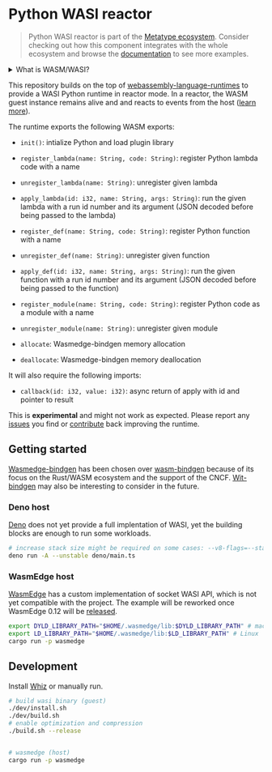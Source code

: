 # Python WASI reactor

> Python WASI reactor is part of the
> [Metatype ecosystem](https://github.com/metatypedev/metatype). Consider
> checking out how this component integrates with the whole ecosystem and browse
> the
> [documentation](https://metatype.dev?utm_source=github&utm_medium=readme&utm_campaign=python-wasi-reactor)
> to see more examples.

<details>
  <summary>What is WASM/WASI?</summary>

WebAssembly System Interface (WASI) is a standard interface for interacting with
system resources from WebAssembly (WASM) modules, providing a secure and
portable way to access low-level operating system functions.

</details>

This repository builds on the top of
[webassembly-language-runtimes](https://github.com/vmware-labs/webassembly-language-runtimes)
to provide a WASI Python runtime in reactor mode. In a reactor, the WASM guest
instance remains alive and and reacts to events from the host
([learn more](https://github.com/bytecodealliance/wasmtime/blob/main/docs/WASI-rationale.md#why-not-async)).

The runtime exports the following WASM exports:

- `init()`: intialize Python and load plugin library
- `register_lambda(name: String, code: String)`: register Python lambda code with a name
- `unregister_lambda(name: String)`: unregister given lambda
- `apply_lambda(id: i32, name: String, args: String)`: run the given lambda with a run id
  number and its argument (JSON decoded before being passed to the lambda)
- `register_def(name: String, code: String)`: register Python function with a name
- `unregister_def(name: String)`: unregister given function
- `apply_def(id: i32, name: String, args: String)`: run the given function with a run id
  number and its argument (JSON decoded before being passed to the function)
- `register_module(name: String, code: String)`: register Python code as a module with a name
- `unregister_module(name: String)`: unregister given module

- `allocate`: Wasmedge-bindgen memory allocation
- `deallocate`: Wasmedge-bindgen memory deallocation

It will also require the following imports:

- `callback(id: i32, value: i32)`: async return of apply with id and pointer to
  result

This is **experimental** and might not work as expected. Please report any
[issues](https://github.com/metatypedev/python-wasi-reactor/issues) you find or
[contribute](https://github.com/metatypedev/python-wasi-reactor/issues) back
improving the runtime.

## Getting started

[Wasmedge-bindgen](https://github.com/second-state/wasmedge-bindgen) has been
chosen over [wasm-bindgen](https://github.com/rustwasm/wasm-bindgen) because of
its focus on the Rust/WASM ecosystem and the support of the CNCF.
[Wit-bindgen](https://github.com/bytecodealliance/wit-bindgen) may also be
interesting to consider in the future.

### Deno host

[Deno](https://github.com/denoland/deno_std/blob/main/wasi/snapshot_preview1.ts)
does not yet provide a full implentation of WASI, yet the building blocks are
enough to run some workloads.

```bash
# increase stack size might be required on some cases: --v8-flags=--stack_size=3000
deno run -A --unstable deno/main.ts
```

### WasmEdge host

[WasmEdge](https://github.com/WasmEdge/WasmEdge) has a custom implementation of
socket WASI API, which is not yet compatible with the project. The example will
be reworked once WasmEdge 0.12 will be
[released](https://github.com/WasmEdge/WasmEdge/issues/2056).

```bash
export DYLD_LIBRARY_PATH="$HOME/.wasmedge/lib:$DYLD_LIBRARY_PATH" # macOS
export LD_LIBRARY_PATH="$HOME/.wasmedge/lib:$LD_LIBRARY_PATH" # Linux
cargo run -p wasmedge
```

## Development

Install [Whiz](https://github.com/zifeo/whiz) or manually run.

```bash
# build wasi binary (guest)
./dev/install.sh
./dev/build.sh
# enable optimization and compression
./build.sh --release


# wasmedge (host)
cargo run -p wasmedge
```
